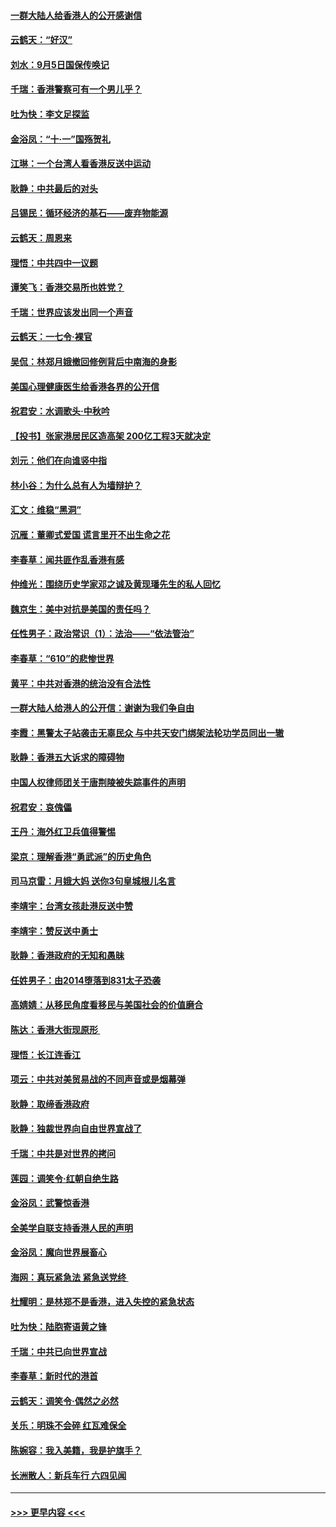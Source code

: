 #### [一群大陆人给香港人的公开感谢信](../pages/nsc993/n11514797.md?t=09120025) 
#### [云鹤天：“好汉”](../pages/nsc993/n11513536.md?t=09120025) 
#### [刘水：9月5日国保传唤记](../pages/nsc993/n11513460.md?t=09120025) 
#### [千瑞：香港警察可有一个男儿乎？](../pages/nsc993/n11513109.md?t=09120025) 
#### [吐为快：李文足探监](../pages/nsc993/n11509622.md?t=09120025) 
#### [金浴凤：“十‧一”国殇贺礼](../pages/nsc993/n11509593.md?t=09120025) 
#### [江琳：一个台湾人看香港反送中运动](../pages/nsc993/n11509211.md?t=09120025) 
#### [耿静：中共最后的对头](../pages/nsc993/n11508308.md?t=09120025) 
#### [吕锡民：循环经济的基石——废弃物能源](../pages/nsc993/n11508212.md?t=09120025) 
#### [云鹤天：周恩来](../pages/nsc993/n11508055.md?t=09120025) 
#### [理悟：中共四中一议题](../pages/nsc993/n11507782.md?t=09120025) 
#### [谭笑飞：香港交易所也姓党？](../pages/nsc993/n11507753.md?t=09120025) 
#### [千瑞：世界应该发出同一个声音](../pages/nsc993/n11507290.md?t=09120025) 
#### [云鹤天：一七令‧裸官](../pages/nsc993/n11507177.md?t=09120025) 
#### [吴侃：林郑月娥撤回修例背后中南海的身影](../pages/nsc993/n11506876.md?t=09120025) 
#### [美国心理健康医生给香港各界的公开信](../pages/nsc993/n11506809.md?t=09120025) 
#### [祝君安：水调歌头‧中秋吟](../pages/nsc993/n11506758.md?t=09120025) 
#### [【投书】张家港居民区造高架 200亿工程3天就决定](../pages/nsc993/n11506682.md?t=09120025) 
#### [刘元：他们在向谁竖中指](../pages/nsc993/n11505384.md?t=09120025) 
#### [林小谷：为什么总有人为墙辩护？](../pages/nsc993/n11505226.md?t=09120025) 
#### [汇文：维稳“黑洞”](../pages/nsc993/n11504347.md?t=09120025) 
#### [沉雁：董卿式爱国 谎言里开不出生命之花](../pages/nsc993/n11503215.md?t=09120025) 
#### [李春草：闻共匪作乱香港有感](../pages/nsc993/n11503072.md?t=09120025) 
#### [仲维光：围绕历史学家邓之诚及黄现璠先生的私人回忆](../pages/nsc993/n11501330.md?t=09120025) 
#### [魏京生：美中对抗是美国的责任吗？](../pages/nsc993/n11500723.md?t=09120025) 
#### [任性男子：政治常识（1）：法治——“依法管治”](../pages/nsc993/n11500791.md?t=09120025) 
#### [李春草：“610”的悲惨世界](../pages/nsc993/n11501141.md?t=09120025) 
#### [黄平：中共对香港的统治没有合法性](../pages/nsc993/n11499473.md?t=09120025) 
#### [一群大陆人给港人的公开信：谢谢为我们争自由](../pages/nsc993/n11500402.md?t=09120025) 
#### [李霞：黑警太子站袭击无辜民众 与中共天安门绑架法轮功学员同出一辙](../pages/nsc993/n11499805.md?t=09120025) 
#### [耿静：香港五大诉求的障碍物](../pages/nsc993/n11497578.md?t=09120025) 
#### [中国人权律师团关于唐荆陵被失踪事件的声明](../pages/nsc993/n11500014.md?t=09120025) 
#### [祝君安：哀傀儡](../pages/nsc993/n11499776.md?t=09120025) 
#### [王丹：海外红卫兵值得警惕](../pages/nsc993/n11498138.md?t=09120025) 
#### [梁京：理解香港“勇武派”的历史角色](../pages/nsc993/n11498006.md?t=09120025) 
#### [司马京雷：月娥大妈  送你3句皇城根儿名言](../pages/nsc993/n11497885.md?t=09120025) 
#### [李靖宇：台湾女孩赴港反送中赞](../pages/nsc993/n11497721.md?t=09120025) 
#### [李靖宇：赞反送中勇士](../pages/nsc993/n11497452.md?t=09120025) 
#### [耿静：香港政府的无知和愚昧](../pages/nsc993/n11494238.md?t=09120025) 
#### [任姓男子：由2014堕落到831太子恐袭](../pages/nsc993/n11496683.md?t=09120025) 
#### [高婧婧：从移民角度看移民与美国社会的价值磨合](../pages/nsc993/n11495757.md?t=09120025) 
#### [陈达：香港大街现原形 ](../pages/nsc993/n11495441.md?t=09120025) 
#### [理悟：长江连香江](../pages/nsc993/n11495377.md?t=09120025) 
#### [项云：中共对美贸易战的不同声音或是烟幕弹](../pages/nsc993/n11494929.md?t=09120025) 
#### [耿静：取缔香港政府](../pages/nsc993/n11494218.md?t=09120025) 
#### [耿静：独裁世界向自由世界宣战了](../pages/nsc993/n11494190.md?t=09120025) 
#### [千瑞：中共是对世界的拷问](../pages/nsc993/n11493021.md?t=09120025) 
#### [莲园：调笑令‧红朝自绝生路](../pages/nsc993/n11493011.md?t=09120025) 
#### [金浴凤：武警惊香港](../pages/nsc993/n11492994.md?t=09120025) 
#### [全美学自联支持香港人民的声明](../pages/nsc993/n11492630.md?t=09120025) 
#### [金浴凤：魔向世界展畜心](../pages/nsc993/n11492599.md?t=09120025) 
#### [海网：真玩紧急法 紧急送党终 ](../pages/nsc993/n11492535.md?t=09120025) 
#### [杜耀明：是林郑不是香港，进入失控的紧急状态](../pages/nsc993/n11491420.md?t=09120025) 
#### [吐为快：陆胞寄语黄之锋](../pages/nsc993/n11491117.md?t=09120025) 
#### [千瑞：中共已向世界宣战](../pages/nsc993/n11490123.md?t=09120025) 
#### [李春草：新时代的港首](../pages/nsc993/n11489864.md?t=09120025) 
#### [云鹤天：调笑令·偶然之必然](../pages/nsc993/n11489701.md?t=09120025) 
#### [关乐：明珠不会碎 红瓦难保全](../pages/nsc993/n11489647.md?t=09120025) 
#### [陈婉容：我入美籍，我是护旗手？](../pages/nsc993/n11487908.md?t=09120025) 
#### [长洲散人：新兵车行 六四见闻](../pages/nsc993/n11487729.md?t=09120025) 

----
#### [ >>> 更早内容 <<< ](../indexes/nsc993-earlier.md)
